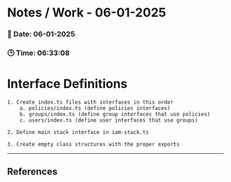 
# Notes / Work - 06-01-2025

### 📅 Date: 06-01-2025
### 🕒 Time: 06:33:08

# Interface Definitions  

    1. Create index.ts files with interfaces in this order
        a. policies/index.ts (define policies interfaces)
        b. groups/index.ts (define group interfaces that use policies)
        c. users/index.ts (define user interfaces that use groups)

    2. Define main stack interface in iam-stack.ts

    3. Create empty class structures with the proper exports




---

## References

